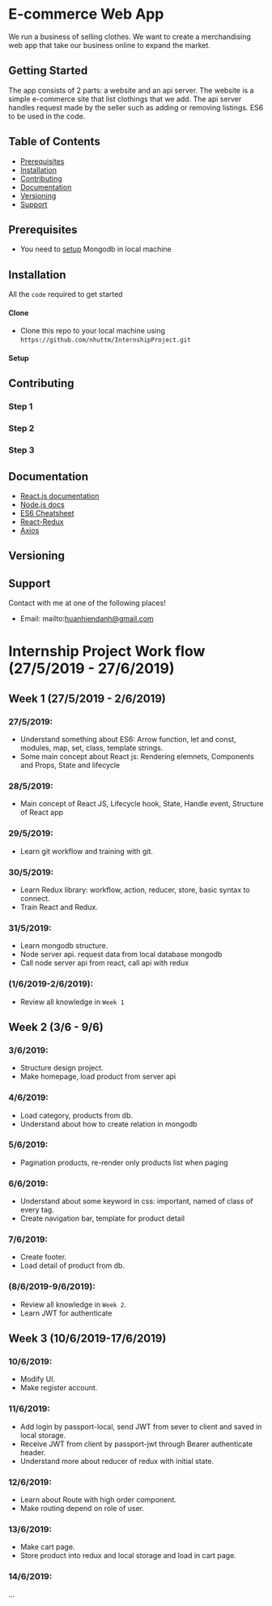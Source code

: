 # E-commerce Web App
We run a business of selling clothes. We want to create a merchandising web app that take our business online to expand the market.
## Getting Started
The app consists of 2 parts: a website and an api server. The website is a simple e-commerce site that list clothings that we add. ​The api server handles request made by the seller​ such as adding or removing listings. ES6 to be used​ in the code.
## Table of Contents
- [Prerequisites](#prerequisites)
- [Installation](#installation)
- [Contributing](#contributing)
- [Documentation](#documentation)
- [Versioning](#versioning)
- [Support](#support)
## Prerequisites
- You need to [setup](https://www.youtube.com/watch?v=DX15WbKidXY) Mongodb in local machine
## Installation
All the `code` required to get started
#### Clone
- Clone this repo to your local machine using `https://github.com/nhuttm/InternshipProject.git`
#### Setup

## Contributing
### Step 1
### Step 2
### Step 3
## Documentation
- [React.js documentation](https://reactjs.org/docs)
- [Node.js docs](https://nodejs.org/api/)
- [ES6 Cheatsheet](https://github.com/DrkSephy/es6-cheatsheet)
- [React-Redux](https://github.com/reduxjs/redux)
- [Axios](https://github.com/axios/axios)
## Versioning
## Support
Contact with me at one of the following places!
- Email: mailto:huanhiendanh@gmail.com

# Internship Project Work flow (27/5/2019 - 27/6/2019)
## Week 1 (27/5/2019 - 2/6/2019)
### 27/5/2019: 
- Understand something about ES6: Arrow function, let and const, modules, map, set, class, template strings.
- Some main concept about React js: Rendering elemnets, Components and Props, State and lifecycle
### 28/5/2019: 
- Main concept of React JS, Lifecycle hook, State, Handle event, Structure of React app
### 29/5/2019: 
- Learn git workflow and training with git.
### 30/5/2019: 
- Learn Redux library: workflow, action, reducer, store, basic syntax to connect. 
- Train React and Redux.
### 31/5/2019: 
- Learn mongodb structure.
- Node server api. request data from local database mongodb
- Call node server api from react, call api with redux
### (1/6/2019-2/6/2019): 
- Review all knowledge in `Week 1`
## Week 2 (3/6 - 9/6)
### 3/6/2019: 
- Structure design project.
- Make homepage, load product from server api
### 4/6/2019: 
- Load category, products from db.
- Understand about how to create relation in mongodb
### 5/6/2019: 
- Pagination products, re-render only products list when paging
### 6/6/2019: 
- Understand about some keyword in css: important, named of class of every tag. 
- Create navigation bar, template for product detail
### 7/6/2019: 
- Create footer.
- Load detail of product from db.
### (8/6/2019-9/6/2019): 
- Review all knowledge in `Week 2`.
- Learn JWT for authenticate
## Week 3 (10/6/2019-17/6/2019)
### 10/6/2019: 
- Modify UI.
- Make register account.
### 11/6/2019: 
- Add login by passport-local, send JWT from sever to client and saved in local storage. 
- Receive JWT from client by passport-jwt through Bearer authenticate header.
- Understand more about reducer of redux with initial state.
### 12/6/2019:
- Learn about Route with high order component.
- Make routing depend on role of user.
### 13/6/2019:
- Make cart page.
- Store product into redux and local storage and load in cart page.
### 14/6/2019:
...

